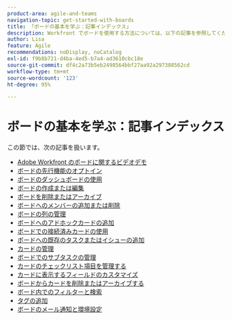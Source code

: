 ```yaml
---
product-area: agile-and-teams
navigation-topic: get-started-with-boards
title: 「ボードの基本を学ぶ：記事インデックス」
description: Workfront でボードを使用する方法については、以下の記事を参照してください。
author: Lisa
feature: Agile
recommendations: noDisplay, noCatalog
exl-id: f9b8b721-d4ba-4ed5-b7a4-ad3610cbc18e
source-git-commit: df4c2a73b5eb2498564bbf27aa92a297388562cd
workflow-type: tm+mt
source-wordcount: '123'
ht-degree: 95%

---
```


# ボードの基本を学ぶ：記事インデックス

<!-- Audited: 12/2023 -->

この節では、次の記事を扱います。

* [Adobe Workfront のボードに関するビデオデモ](/help/quicksilver/agile/get-started-with-boards/boards-video-demonstrations.md)
* [ボードの先行機能のオプトイン](../../agile/get-started-with-boards/boards-early-feature-opt-in.md)
* [ボードのダッシュボードの使用](../../agile/get-started-with-boards/use-boards-page.md)
* [ボードの作成または編集](../../agile/get-started-with-boards/create-edit-board.md)
* [ボードを削除またはアーカイブ](/help/quicksilver/agile/get-started-with-boards/delete-archive-board.md)
* [ボードへのメンバーの追加または削除](../../agile/get-started-with-boards/add-members-to-board.md)
* [ボードの列の管理](../../agile/get-started-with-boards/manage-board-columns.md)
* [ボードへのアドホックカードの追加](../../agile/get-started-with-boards/add-card-to-board.md)
* [ボードでの接続済みカードの使用](/help/quicksilver/agile/get-started-with-boards/connected-cards.md)
* [ボードへの既存のタスクまたはイシューの追加](/help/quicksilver/agile/get-started-with-boards/add-card-from-list-to-board.md)
* [カードの管理](../../agile/get-started-with-boards/move-board-items.md)
* [ボードでのサブタスクの管理](/help/quicksilver/agile/get-started-with-boards/manage-subtasks-on-boards.md)
* [カードのチェックリスト項目を管理する](/help/quicksilver/agile/get-started-with-boards/manage-checklist-items.md)
* [カードに表示するフィールドのカスタマイズ](/help/quicksilver/agile/get-started-with-boards/customize-fields-on-card.md)
* [ボードからカードを削除またはアーカイブする](../../agile/get-started-with-boards/delete-board-items.md)
* [ボード内でのフィルターと検索](../../agile/get-started-with-boards/filter-search-in-board.md)
* [タグの追加](../../agile/get-started-with-boards/add-tags.md)
* [ボードのメール通知と環境設定](/help/quicksilver/agile/get-started-with-boards/boards-emails.md)
